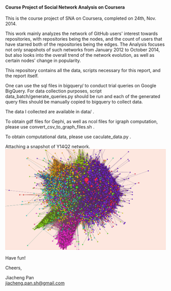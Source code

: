 #### Course Project of Social Network Analysis on Coursera

This is the course project of SNA on Coursera, completed on 24th, Nov. 2014.

This work mainly analyzes the network of GitHub users' interest towards repositories, with repositories being the nodes, and the count of users that have starred both of the repositories being the edges.
The Analysis focuses not only snapshots of such networks from January 2012 to October 2014, but also looks into the overall trend of the network evolution, as well as certain nodes' change in popularity.

This repository contains all the data, scripts necessary for this report, and the report itself.

One can use the sql files in bigquery/ to conduct trial queries on Google BigQuery.
For data collection purposes, script data_batch/generate_queries.py should be run and each of the generated query files should be manually copied to bigquery to collect data.

The data I collected are available in data/ .

To obtain gdf files for Gephi, as well as ncol files for igraph computation, please use convert_csv_to_graph_files.sh .

To obtain computational data, please use caculate_data.py .

Attaching a snapshot of Y14Q2 network.
![Plot](./report/Y14Q2_lang.png)

Have fun!

Cheers,

Jiacheng Pan<br>[jiacheng.pan.sh@gmail.com](mailto:jiacheng.pan.sh@gmail.com)


